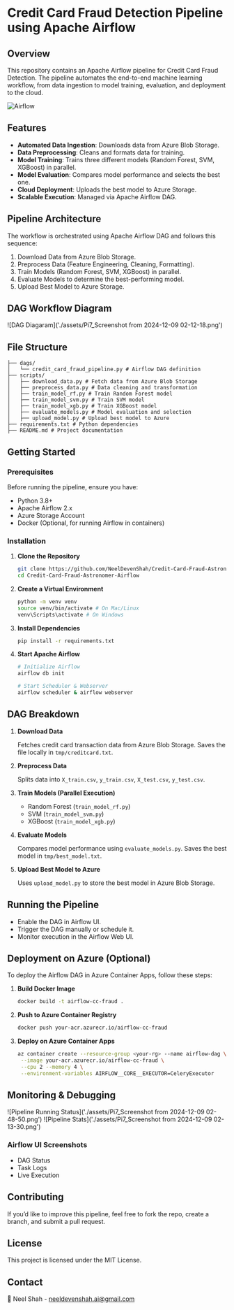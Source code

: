 # Credit Card Fraud Detection Pipeline using Apache Airflow

## Overview

This repository contains an Apache Airflow pipeline for Credit Card Fraud Detection. The pipeline automates the end-to-end machine learning workflow, from data ingestion to model training, evaluation, and deployment to the cloud.

![Airflow]('./assets/airflow.png')

## Features

- **Automated Data Ingestion**: Downloads data from Azure Blob Storage.
- **Data Preprocessing**: Cleans and formats data for training.
- **Model Training**: Trains three different models (Random Forest, SVM, XGBoost) in parallel.
- **Model Evaluation**: Compares model performance and selects the best one.
- **Cloud Deployment**: Uploads the best model to Azure Storage.
- **Scalable Execution**: Managed via Apache Airflow DAG.

## Pipeline Architecture

The workflow is orchestrated using Apache Airflow DAG and follows this sequence:

1. Download Data from Azure Blob Storage.
2. Preprocess Data (Feature Engineering, Cleaning, Formatting).
3. Train Models (Random Forest, SVM, XGBoost) in parallel.
4. Evaluate Models to determine the best-performing model.
5. Upload Best Model to Azure Storage.

## DAG Workflow Diagram

![DAG Diagaram]('./assets/Pi7_Screenshot from 2024-12-09 02-12-18.png')

## File Structure

```
├── dags/
│   └── credit_card_fraud_pipeline.py # Airflow DAG definition
├── scripts/
│   ├── download_data.py # Fetch data from Azure Blob Storage
│   ├── preprocess_data.py # Data cleaning and transformation
│   ├── train_model_rf.py # Train Random Forest model
│   ├── train_model_svm.py # Train SVM model
│   ├── train_model_xgb.py # Train XGBoost model
│   ├── evaluate_models.py # Model evaluation and selection
│   ├── upload_model.py # Upload best model to Azure
├── requirements.txt # Python dependencies
├── README.md # Project documentation
```

## Getting Started

### Prerequisites

Before running the pipeline, ensure you have:

- Python 3.8+
- Apache Airflow 2.x
- Azure Storage Account
- Docker (Optional, for running Airflow in containers)

### Installation

1. **Clone the Repository**

   ```sh
   git clone https://github.com/NeelDevenShah/Credit-Card-Fraud-Astronomer-Airflow
   cd Credit-Card-Fraud-Astronomer-Airflow
   ```

2. **Create a Virtual Environment**

   ```sh
   python -m venv venv
   source venv/bin/activate # On Mac/Linux
   venv\Scripts\activate # On Windows
   ```

3. **Install Dependencies**

   ```sh
   pip install -r requirements.txt
   ```

4. **Start Apache Airflow**

   ```sh
   # Initialize Airflow
   airflow db init

   # Start Scheduler & Webserver
   airflow scheduler & airflow webserver
   ```

## DAG Breakdown

1. **Download Data**

   Fetches credit card transaction data from Azure Blob Storage.
   Saves the file locally in `tmp/creditcard.txt`.

2. **Preprocess Data**

   Splits data into `X_train.csv`, `y_train.csv`, `X_test.csv`, `y_test.csv`.

3. **Train Models (Parallel Execution)**

   - Random Forest (`train_model_rf.py`)
   - SVM (`train_model_svm.py`)
   - XGBoost (`train_model_xgb.py`)

4. **Evaluate Models**

   Compares model performance using `evaluate_models.py`.
   Saves the best model in `tmp/best_model.txt`.

5. **Upload Best Model to Azure**

   Uses `upload_model.py` to store the best model in Azure Blob Storage.

## Running the Pipeline

- Enable the DAG in Airflow UI.
- Trigger the DAG manually or schedule it.
- Monitor execution in the Airflow Web UI.

## Deployment on Azure (Optional)

To deploy the Airflow DAG in Azure Container Apps, follow these steps:

1. **Build Docker Image**

   ```sh
   docker build -t airflow-cc-fraud .
   ```

2. **Push to Azure Container Registry**

   ```sh
   docker push your-acr.azurecr.io/airflow-cc-fraud
   ```

3. **Deploy on Azure Container Apps**

   ```sh
   az container create --resource-group <your-rg> --name airflow-dag \
    --image your-acr.azurecr.io/airflow-cc-fraud \
    --cpu 2 --memory 4 \
    --environment-variables AIRFLOW__CORE__EXECUTOR=CeleryExecutor
   ```

## Monitoring & Debugging

![Pipeline Running Status]('./assets/Pi7_Screenshot from 2024-12-09 02-48-50.png')
![Pipeline Stats]('./assets/Pi7_Screenshot from 2024-12-09 02-13-30.png')

### Airflow UI Screenshots

- DAG Status
- Task Logs
- Live Execution

## Contributing

If you’d like to improve this pipeline, feel free to fork the repo, create a branch, and submit a pull request.

## License

This project is licensed under the MIT License.

## Contact

📧 Neel Shah - neeldevenshah.ai@gmail.com
